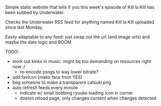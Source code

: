 Simple static website that tells if you this week's episode of Kill la Kill has been subbed by Underwater.

Checks the Underwater RSS feed for anything named Kill la Kill uploaded since last Monday.

Easily adaptable to any feed: just swap out the url (and image urls) and maybe the date logic and BOOM

TODO:

- work out kinks in music. might be too demanding on resources right now :/
  - re-encode songs to way lower bitrate?
- add favicon (mako face from YES)
- beg someone to make a transparent catsuki.png
- auto refresh feeds every minute
  - indicate w/ small bobbing ryuuko loading icon in corner
  - doesnt reload page, only changes content when changes detected
